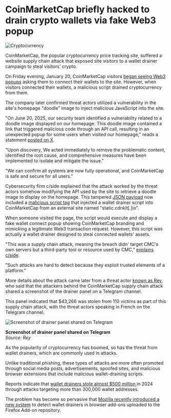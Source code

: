 # CoinMarketCap briefly hacked to drain crypto wallets via fake Web3 popup

![Cryptocurrency](https://www.bleepstatic.com/content/hl-images/2024/12/05/Cryptocurrency.jpg)

CoinMarketCap, the popular cryptocurrency price tracking site, suffered a website supply chain attack that exposed site visitors to a wallet drainer campaign to steal visitors' crypto.

On Friday evening, January 20, CoinMarketCap visitors [began seeing Web3 popups](https://twitter.com/DarkWebInformer/status/1936209452878745680) asking them to connect their wallets to the site. However, when visitors connected their wallets, a malicious script drained cryptocurrency from them.

The company later confirmed threat actors utilized a vulnerability in the site's homepage "doodle" image to inject malicious JavaScript into the site.

"On June 20, 2025, our security team identified a vulnerability related to a doodle image displayed on our homepage. This doodle image contained a link that triggered malicious code through an API call, resulting in an unexpected popup for some users when visited our homepage," reads a statement [posted on X](https://x.com/CoinMarketCap/status/1936273633611334081).

"Upon discovery, We acted immediately to remove the problematic content, identified the root cause, and comprehensive measures have been implemented to isolate and mitigate the issue."

"We can confirm all systems are now fully operational, and CoinMarketCap is safe and secure for all users."

Cybersecurity firm c/side explained that the attack worked by the threat actors somehow modifying the API used by the site to retrieve a doodle image to display on the homepage. This tampered [JSON payload](https://web.archive.org/web/20250620230124/https://static.cdnkit.io/cmc/6855a83d80876056dab0a5cf.json) now included a [malicious script tag](http://web.archive.org/web/20250620230124/https://static.cdnkit.io/cmc/popup.js) that injected a wallet drainer script into CoinMarketCap from an external site named "static.cdnkit\[.\]io".

When someone visited the page, the script would execute and display a fake wallet connect popup showing CoinMarketCap branding and mimicking a legitimate Web3 transaction request. However, this script was actually a wallet drainer designed to steal connected wallets' assets.

"This was a supply chain attack, meaning the breach didn' target CMC's own servers but a third-party tool or resource used by CMC," [explains c/side](http://medium.com/@csideai/coinmarketcap-client-side-attack-a-comprehensive-analysis-by-c-side-ce0b58e77dec).

"Such attacks are hard to detect because they exploit trusted elements of a platform."

More details about the attack came later from a threat actor [known as Rey](https://x.com/ReyXBF/status/1936276263137574931), who said that the attackers behind the CoinMarketCap supply chain attack shared a screenshot of the drainer panel on a Telegram channel.

This panel indicated that $43,266 was stolen from 110 victims as part of this supply chain attack, with the threat actors speaking in French on the Telegram channel.

![Screenshot of drainer panel shared on Telegram](https://www.bleepstatic.com/images/news/security/attacks/c/coinmarketcap/coinmarketcap/drainer-panel.jpg)

**Screenshot of drainer panel shared on Telegram**  
_Source: Rey_

As the popularity of cryptocurrency has boomed, so has the threat from wallet drainers, which are commonly used in attacks.

Unlike traditional phishing, these types of attacks are more often promoted through social media posts, advertisements, spoofed sites, and malicious browser extensions that include malicious wallet-draining scripts.

Reports indicate that [wallet drainers stole almost $500 million ](https://www.bleepingcomputer.com/news/security/cryptocurrency-wallet-drainers-stole-494-million-in-2024/)in 2024 through attacks targeting more than 300,000 wallet addresses.

The problem has become so pervasive that [Mozilla recently introduced a new system](https://www.bleepingcomputer.com/news/security/mozilla-launches-new-system-to-detect-firefox-crypto-drainer-add-ons/) to detect wallet drainers in browser add-ons uploaded to the Firefox Add-on repository.